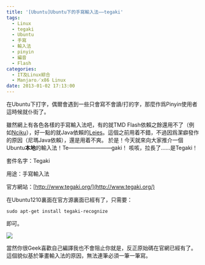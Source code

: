 ```yaml
---
title: '[Ubuntu]Ubuntu下的手寫輸入法——tegaki'
tags:
  - Linux
  - tegaki
  - Ubuntu
  - 手寫
  - 輸入法
  - pinyin
  - 編音
  - Flash
categories:
  - IT及Linux綜合
  - Manjaro／x86 Linux
date: 2013-01-02 17:13:00
---
```


在Ubuntu下打字，偶爾會遇到一些只會寫不會讀/打的字，那麼作爲Pinyin使用者這時候就仆街了。

雖然網上有各色各樣的手寫輸入法吧，有的就TMD Flash依賴之餘還用不了（例如[Nciku](http://www.nciku.com.tw/)），好一點的就Java依賴的[Leies](http://ime.g4team.com/mouse/ime2.html)。這個之前用着不錯，不過因爲潔癖發作的原因（尼瑪Java依賴），還是用着不爽。
於是！今天就來向大家推介一個Ubuntu**本地**的輸入法！Te————————gaki！
咳咳，拉長了……是Tegaki！

套件名字：Tegaki

用途：手寫輸入法

官方網站：[http://www.tegaki.org/](http://www.tegaki.org/)


在Ubuntu1210裏面在官方源裏面已經有了，只需要：

`sudo apt-get install tegaki-recognize`

即可。 

[![](https://4.bp.blogspot.com/-UC6toOnEHdk/UOP6BTheHxI/AAAAAAAAdTQ/QsOuZnI5iuo/s640/%E8%9E%A2%E5%B9%95%E6%93%B7%E5%9C%96%E5%AD%98%E7%82%BA+2013-01-02+17:12:22.png)](https://4.bp.blogspot.com/-UC6toOnEHdk/UOP6BTheHxI/AAAAAAAAdTQ/QsOuZnI5iuo/s1600/%E8%9E%A2%E5%B9%95%E6%93%B7%E5%9C%96%E5%AD%98%E7%82%BA+2013-01-02+17:12:22.png)





當然你很Geek喜歡自己編譯我也不會阻止你就是，反正原始碼在官網已經有了。
這個貌似基於筆畫輸入法的原因，無法連筆必須一筆一筆寫。
